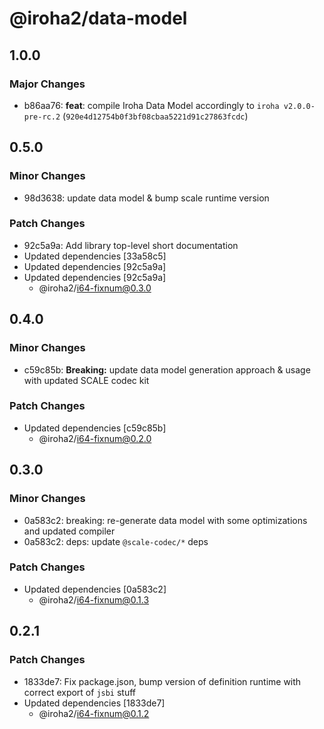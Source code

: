 # @iroha2/data-model

## 1.0.0

### Major Changes

-   b86aa76: **feat**: compile Iroha Data Model accordingly to `iroha v2.0.0-pre-rc.2` (`920e4d12754b0f3bf08cbaa5221d91c27863fcdc`)

## 0.5.0

### Minor Changes

-   98d3638: update data model & bump scale runtime version

### Patch Changes

-   92c5a9a: Add library top-level short documentation
-   Updated dependencies [33a58c5]
-   Updated dependencies [92c5a9a]
-   Updated dependencies [92c5a9a]
    -   @iroha2/i64-fixnum@0.3.0

## 0.4.0

### Minor Changes

-   c59c85b: **Breaking:** update data model generation approach & usage with updated SCALE codec kit

### Patch Changes

-   Updated dependencies [c59c85b]
    -   @iroha2/i64-fixnum@0.2.0

## 0.3.0

### Minor Changes

-   0a583c2: breaking: re-generate data model with some optimizations and updated compiler
-   0a583c2: deps: update `@scale-codec/*` deps

### Patch Changes

-   Updated dependencies [0a583c2]
    -   @iroha2/i64-fixnum@0.1.3

## 0.2.1

### Patch Changes

-   1833de7: Fix package.json, bump version of definition runtime with correct export of `jsbi` stuff
-   Updated dependencies [1833de7]
    -   @iroha2/i64-fixnum@0.1.2
